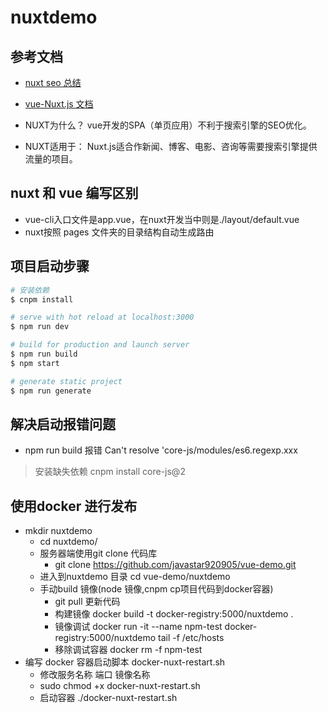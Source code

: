 # nuxtdemo

## 参考文档
* [nuxt seo 总结](http://note.youdao.com/noteshare?id=aff5329b589939c258caf04b7c19b9b3) 
* [vue-Nuxt.js 文档](https://zh.nuxtjs.org/guide/directory-structure/)

* NUXT为什么？  vue开发的SPA（单页应用）不利于搜索引擎的SEO优化。
* NUXT适用于：  Nuxt.js适合作新闻、博客、电影、咨询等需要搜索引擎提供流量的项目。

## nuxt 和 vue 编写区别
* vue-cli入口文件是app.vue，在nuxt开发当中则是./layout/default.vue
* nuxt按照 pages 文件夹的目录结构自动生成路由

## 项目启动步骤

``` bash
# 安装依赖
$ cnpm install

# serve with hot reload at localhost:3000
$ npm run dev

# build for production and launch server
$ npm run build
$ npm start

# generate static project
$ npm run generate
```

## 解决启动报错问题
* npm run build 报错  Can't resolve 'core-js/modules/es6.regexp.xxx
> 安装缺失依赖 cnpm install core-js@2

## 使用docker 进行发布
* mkdir nuxtdemo
    * cd nuxtdemo/
    * 服务器端使用git clone 代码库
        * git clone https://github.com/javastar920905/vue-demo.git 
    * 进入到nuxtdemo 目录 cd vue-demo/nuxtdemo 
    * 手动build 镜像(node 镜像,cnpm cp项目代码到docker容器)
        * git pull 更新代码 
        * 构建镜像 docker build -t  docker-registry:5000/nuxtdemo .
        * 镜像调试 docker run -it --name npm-test docker-registry:5000/nuxtdemo tail -f /etc/hosts
        * 移除调试容器 docker rm -f npm-test 
* 编写 docker 容器启动脚本 docker-nuxt-restart.sh
    * 修改服务名称 端口 镜像名称
    * sudo chmod +x docker-nuxt-restart.sh
    * 启动容器 ./docker-nuxt-restart.sh

